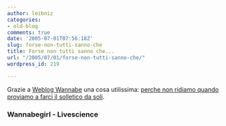 ```yaml
---
author: leibniz
categories:
- old-blog
comments: true
date: '2005-07-01T07:56:18Z'
slug: forse-non-tutti-sanno-che
title: Forse non tutti sanno che...
url: "/2005/07/01/forse-non-tutti-sanno-che/"
wordpress_id: 219

---
```

Grazie a [Weblog Wannabe](http://www.wannabegirl.org/archives/2005/06/links_for_20050629/index.php) una cosa utilissima: [perche non ridiamo quando proviamo a farci il solletico da soli](http://www.livescience.com/humanbiology/050628_brain_tickle.html).  



### Wannabegirl - Livescience
